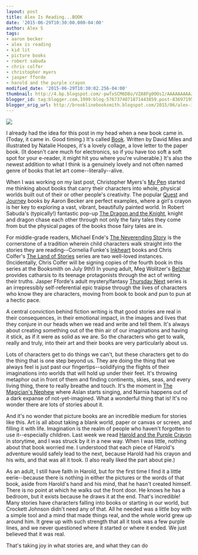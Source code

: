 ```yaml
---
layout: post
title: Alex Is Reading...BOOK
date: '2015-06-29T10:30:00.000-04:00'
author: Alex S
tags:
- aaron becker
- alex is reading
- kid lit
- picture books
- robert sabuda
- chris colfer
- christopher myers
- jasper fforde
- harold and the purple crayon
modified_date: '2015-06-29T10:30:02.256-04:00'
thumbnail: http://4.bp.blogspot.com/-pwfxSCM6D8o/VZA8Fg0OOsI/AAAAAAAAAJA/wFpWcCKW4gs/s72-c/bookcover.jpg
blogger_id: tag:blogger.com,1999:blog-5767374071871443859.post-8369719505100696356
blogger_orig_url: http://brooklinebooksmith.blogspot.com/2015/06/alex-is-readingbook.html
---
```



[![](http://4.bp.blogspot.com/-pwfxSCM6D8o/VZA8Fg0OOsI/AAAAAAAAAJA/wFpWcCKW4gs/s320/bookcover.jpg)](http://4.bp.blogspot.com/-pwfxSCM6D8o/VZA8Fg0OOsI/AAAAAAAAAJA/wFpWcCKW4gs/s1600/bookcover.jpg)

I already had the idea for this post in my head when a new book came in. (Today, it came in. Good timing.) It's called [Book](http://www.brooklinebooksmith-shop.com/book/9781939629654). Written by David Miles and illustrated by Natalie Hoopes, it's a lovely collage, a love letter to the paper book. (It doesn't care much for electronics, so if you have too soft a soft spot for your e-reader, it might hit you where you're vulnerable.) It's also the newest addition to what I think is a genuinely lovely and not often named genre of books that let art come--literally--alive.  

When I was working on my last post, Christopher Myers's [My Pen](http://www.brooklinebooksmith-shop.com/book/9781423103714) started me thinking about books that carry their characters into whole, physical worlds built out of their or other people's creativity. The popular [Quest](http://www.brooklinebooksmith-shop.com/book/9780763665951) and [Journey](http://www.brooklinebooksmith-shop.com/book/9780763660536) books by Aaron Becker are perfect examples, where a girl's crayon is her key to exploring a vast, vibrant, beautifully painted world. In Robert Sabuda's (typically!) fantastic pop-up [The Dragon and the Knight](http://www.brooklinebooksmith-shop.com/book/9781416960812), knight and dragon chase each other through not only the fairy tales they come from but the physical pages of the books those fairy tales are in.  

For middle-grade readers, Michael Ende's [The Neverending Story](http://www.brooklinebooksmith-shop.com/book/9780140074314) is the cornerstone of a tradition wherein child characters walk straight into the stories they are reading--Cornelia Funke's [Inkheart](http://www.brooklinebooksmith-shop.com/book/9780439709101) books and Chris Colfer's [The Land of Stories](http://www.brooklinebooksmith-shop.com/search/site/wishing%20spell%20colfer) series are two well-loved instances.(Incidentally, Chris Colfer will be signing copies of the fourth book in this series at the Booksmith on July 9th!) In young adult, Meg Wolitzer's [Belzhar](http://www.brooklinebooksmith-shop.com/book/9780525423058) provides catharsis to its teenage protagonists through the act of writing their truths. Jasper Fforde's adult mystery/fantasy [Thursday Next](http://www.brooklinebooksmith-shop.com/book/9780142001806) series is an irrepressibly self-referential epic traipse through the lives of characters who know they are characters, moving from book to book and pun to pun at a hectic pace.  

A central conviction behind fiction writing is that good stories are real in their consequences, in their emotional impact, in the images and lives that they conjure in our heads when we read and write and tell them. It's always about creating something out of the thin air of our imaginations and having it stick, as if it were as solid as we are. So the characters who get to walk, really and truly, into their art and their books are very particularly about us.  

Lots of characters get to do things we can't, but these characters get to do the thing that is one step beyond us. They are doing the thing that we always feel is just past our fingertips--solidifying the flights of their imaginations into worlds that will hold up under their feet. It's throwing metaphor out in front of them and finding continents, skies, seas, and every living thing, there to really breathe and touch. It's the moment in [The Magician's Nephew](http://www.brooklinebooksmith-shop.com/book/9780064409438) where Aslan starts singing, and Narnia happens out of a dark expanse of not-yet-imagined. What a wonderful thing that is! It's no wonder there are lots of stories about it.  

And it's no wonder that picture books are an incredible medium for stories like this. Art is all about taking a blank world, paper or canvas or screen, and filling it with life. Imagination is the realm of people who haven't forgotten to use it--especially children. Last week we read [Harold and the Purple Crayon](http://www.brooklinebooksmith-shop.com/book/9780064430227) in storytime, and I was struck by it in a new way. When I was little, nothing about that book worried me. I understood that each piece of Harold's adventure would safely lead to the next, because Harold had his crayon and his wits, and that was all it took. (I also really liked the part about pie.)  

As an adult, I still have faith in Harold, but for the first time I find it a little eerie--because there is nothing in either the pictures or the words of that book, aside from Harold's hand and his mind, that he hasn't created himself. There is no point at which he walks out the front door. He knows he has a bedroom, but it exists because he draws it at the end. That's incredible! Many stories have characters falling into books or starting in our world, but Crockett Johnson didn't need any of that. All he needed was a little boy with a simple tool and a mind that made things real, and the whole world grew up around him. It grew up with such strength that all it took was a few purple lines, and we never questioned where it started or where it ended. We just believed that it was real.  

That's taking joy in what stories are, and what they can do